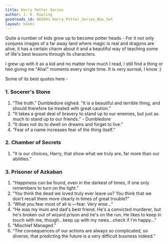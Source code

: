 ```yaml
---
title: Harry Potter Series
author: J. K. Rowling
goodreads_id: 862041.Harry_Potter_Series_Box_Set
layout: books
---
```


Quite a number of kids grow up to become potter heads - For it not only conjures images of a far away land where magic is real and dragons are alive, it has a certain charm about it and a beautiful way of teaching some of life's best lessons through its characters.

I grew up with it as a kid and no matter how much I read, I still find a thing or two giving me "Aha!" moments every single time. It is very surreal, I know :)

Some of its best quotes here -

### 1. Socerer's Stone

1. “The truth." Dumbledore sighed. "It is a beautiful and terrible thing, and should therefore be treated with great caution.”
2. “It takes a great deal of bravery to stand up to our enemies, but just as much to stand up to our friends.” - Dumbledore
3. “It does not do to dwell on dreams and forget to live.”
4. “Fear of a name increases fear of the thing itself.”

### 2. Chamber of Secrets

1. “It is our choices, Harry, that show what we truly are, far more than our abilities.”

### 3. Prisoner of Azkaban

1. “Happiness can be found, even in the darkest of times, if one only remembers to turn on the light.”
2. “You think the dead we loved truly ever leave us? You think that we don't recall them more clearly in times of great trouble?”
3. “What you fear most of all is —fear. Very wise...”
4. “He was my mum and dad's best friend. He's a convicted murderer, but he's broken out of wizard prison and he's on the run. He likes to keep in touch with me, though...keep up with my news...check if I'm happy...”
5. “Mischief Managed.”
6. “The consequences of our actions are always so complicated, so diverse, that predicting the future is a very difficult business indeed.”
